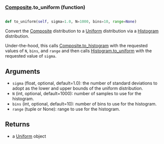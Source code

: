 ### [Composite](Composite.md).to_uniform (function)


```py

def to_uniform(self, sigma=1.0, N=1000, bins=10, range=None)

```



Convert the [Composite](Composite.md) distribution to a [Uniform](Uniform.md) distribution via
a [Histogram](Histogram.md) distribution.

Under-the-hood, this calls [Composite.to_histogram](Composite.to_histogram.md) with the requested
values of `N`, `bins`, and `range` and then calls [Histogram.to_uniform](Histogram.to_uniform.md)
with the requested value of `sigma`.

Arguments
-----------
* `sigma` (float, optional, default=1.0): the number of standard deviations
    to adopt as the lower and upper bounds of the uniform distribution.
* `N` (int, optional, default=1000): number of samples to use for
    the histogram.
* `bins` (int, optional, default=10): number of bins to use for the
    histogram.
* `range` (tuple or None): range to use for the histogram.

Returns
--------
* a [Uniform](Uniform.md) object

